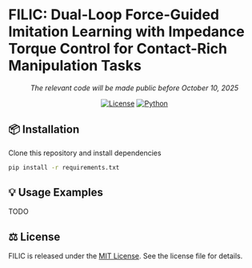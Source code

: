 # FILIC: Dual-Loop Force-Guided Imitation Learning with Impedance Torque Control for Contact-Rich Manipulation Tasks

<div align="center">

*The relevant code will be made public before October 10, 2025*
<!-- [![Paper](https://img.shields.io/badge/Paper-arXiv-red.svg)](https://arxiv.org/abs/2507.21981) -->
<!-- [![Website](https://img.shields.io/badge/Website-FILIC-blue.svg)](https://filic.github.io/) -->
[![License](https://img.shields.io/badge/License-MIT-green.svg)](LICENSE)
[![Python](https://img.shields.io/badge/Python-3.9%2B-blue.svg)](https://www.python.org/)
<!-- [![Docker](https://img.shields.io/badge/Docker-Available-blue.svg)](#docker-quick-start) -->

</div>

## 📦 Installation

Clone this repository and install dependencies
```bash
pip install -r requirements.txt
```


## 💡 Usage Examples

TODO
## ⚖️ License

FILIC is released under the [MIT License](LICENSE). See the license file for details.
